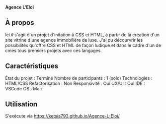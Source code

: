**Agence L'Eloi**
## À propos
Ici il s'agit d'un projet d'initation à CSS et HTML, à partir de la création d'un site vitrine d'une agence immobilière de luxe.
J'ai pu décourvrir les possibilités qu'offre CSS et HTML de façon ludique et dans le cadre d'un de cmes tous premiers projets avec 
ces langages. 

## Caractéristiques
État du projet : Terminé 
Nombre de participants : 1 (solo)
Technologies :  HTML/CSS
Refactorisation :  Non
Responsivité : Oui
UX/UI : Oui 
IDE : VSCode
OS : Mac 
## Utilisation
S'exécute via https://ketsia793.github.io/Agence-L-Eloi/
